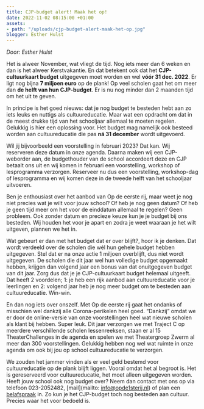 ```yaml
---
title: CJP-budget alert! Maak het op!
date: 2022-11-02 08:15:00 +01:00
assets:
- path: "/uploads/cjp-budget-alert-maak-het-op.jpg"
blogger: Esther Hulst
---
```


*Door: Esther Hulst*

Het is alweer November, wat vliegt de tijd. Nog iets meer dan 6 weken en dan is het alweer Kerstvakantie. En dat betekent ook dat het **CJP-cultuurkaart budget** uitgegeven moet worden en wel **vóór 31 dec. 2022**. Er ligt nog bijna **7 miljoen euro** op de plank! Op veel scholen gaat het om meer dan **de helft van hun CJP-budget**. Er is nu nog minder dan 2 maanden tijd om het uit te geven.

In principe is het goed nieuws: dat je nog budget te besteden hebt aan zo iets leuks en nuttigs als cultuureducatie. Maar wat een opdracht om dat in de meest drukke tijd van het schooljaar allemaal te moeten regelen. Gelukkig is hier een oplossing voor. Het budget mag namelijk ook besteed worden aan cultuureducatie die pas **ná 31 december** wordt uitgevoerd. 

Wil jij bijvoorbeeld een voorstelling in februari 2023? Dat kan. Wij reserveren deze datum in onze agenda. Daarna maken wij een CJP-weborder aan, de budgethouder van de school accordeert deze en CJP betaalt ons uit en wij komen in februari een voorstelling, workshop of lesprogramma verzorgen. Reserveer nu dus een voorstelling, workshop-dag of lesprogramma en wij komen deze in de tweede helft van het schooljaar uitvoeren. 

Ben je enthousiast over het aanbod van Op de eerste rij, maar weet je nog niet precies wat je wilt voor jouw school? Of heb je nog geen datum? Of heb je geen tijd meer om het voor de einddatum allemaal te regelen? Geen probleem. Ook zonder datum en precieze keuze kun je je budget bij ons besteden. Wij houden het voor je apart en zodra je weet waaraan je het wilt uitgeven, plannen we het in. 

Wat gebeurt er dan met het budget dat er over blijft?, hoor ik je denken. Dat wordt verdeeld over de scholen die wél hun gehele budget hebben uitgegeven. Stel dat er na onze actie 1 miljoen overblijft, dus niet wordt uitgegeven. De scholen die dit jaar wel hun volledige budget opgemaakt hebben, krijgen dan volgend jaar een bonus van dat onuitgegeven budget van dit jaar. Zorg dus dat je je CJP-cultuurkaart budget helemaal uitgeeft. Dat heeft 2 voordelen; 1: je heb een rijk aanbod aan cultuureducatie voor je leerlingen en 2: volgend jaar heb je nog meer budget om te besteden aan cultuureducatie. Win-win.

En dan nog iets over onszelf.
Met Op de eerste rij gaat het ondanks of misschien wel dankzij alle Corona-perikelen heel goed. “Dankzij” omdat we er door de online-versie van onze voorstellingen heel wat nieuwe scholen als klant bij hebben. Super leuk. Dit jaar verzorgen we met Traject C op meerdere verschillende scholen lessenreeksen, staan er al 15 TheaterChallenges in de agenda en spelen we met Theatergroep Zwerm al meer dan 300 voorstellingen. Gelukkig hebben nog wel wat ruimte in onze agenda om ook bij jou op school cultuureducatie te verzorgen.

We zouden het jammer vinden als er veel geld bestemd voor cultuureducatie op de plank blijft liggen. Vooral omdat het al begroot is. Het is gereserveerd voor cultuureducatie, het moet alleen uitgegeven worden.  Heeft jouw school ook nog budget over? Neem dan contact met ons op via telefoon 023-2052482, [mail](mailto: info@opde1sterij.nl) of plan een [belafspraak](https://calendly.com/opde1sterij/bellen-voor-meer-info) in. Zo kun je het CJP-budget toch nog besteden aan cultuur. Precies waar het voor bedoeld is.